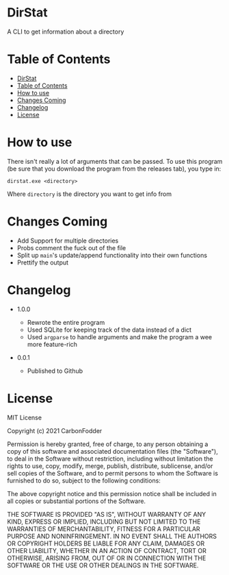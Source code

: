 # DirStat
 A CLI to get information about a directory

# Table of Contents
- [DirStat](#dirstat)
- [Table of Contents](#table-of-contents)
- [How to use](#how-to-use)
- [Changes Coming](#changes-coming)
- [Changelog](#changelog)
- [License](#license)

# How to use
There isn't really a lot of arguments that can be passed. To use this program (be sure that you download the program from the releases tab), you type in:
```
dirstat.exe <directory>
```
Where `directory` is the directory you want to get info from

# Changes Coming
* Add Support for multiple directories
* Probs comment the fuck out of the file
* Split up `main`'s update/append functionality into their own functions
* Prettify the output

# Changelog
* 1.0.0
   * Rewrote the entire program
   * Used SQLite for keeping track of the data instead of a dict
   * Used `argparse` to handle arguments and make the program a wee more feature-rich

* 0.0.1
   * Published to Github
# License
MIT License

Copyright (c) 2021 CarbonFodder

Permission is hereby granted, free of charge, to any person obtaining a copy
of this software and associated documentation files (the "Software"), to deal
in the Software without restriction, including without limitation the rights
to use, copy, modify, merge, publish, distribute, sublicense, and/or sell
copies of the Software, and to permit persons to whom the Software is
furnished to do so, subject to the following conditions:

The above copyright notice and this permission notice shall be included in all
copies or substantial portions of the Software.

THE SOFTWARE IS PROVIDED "AS IS", WITHOUT WARRANTY OF ANY KIND, EXPRESS OR
IMPLIED, INCLUDING BUT NOT LIMITED TO THE WARRANTIES OF MERCHANTABILITY,
FITNESS FOR A PARTICULAR PURPOSE AND NONINFRINGEMENT. IN NO EVENT SHALL THE
AUTHORS OR COPYRIGHT HOLDERS BE LIABLE FOR ANY CLAIM, DAMAGES OR OTHER
LIABILITY, WHETHER IN AN ACTION OF CONTRACT, TORT OR OTHERWISE, ARISING FROM,
OUT OF OR IN CONNECTION WITH THE SOFTWARE OR THE USE OR OTHER DEALINGS IN THE
SOFTWARE.
